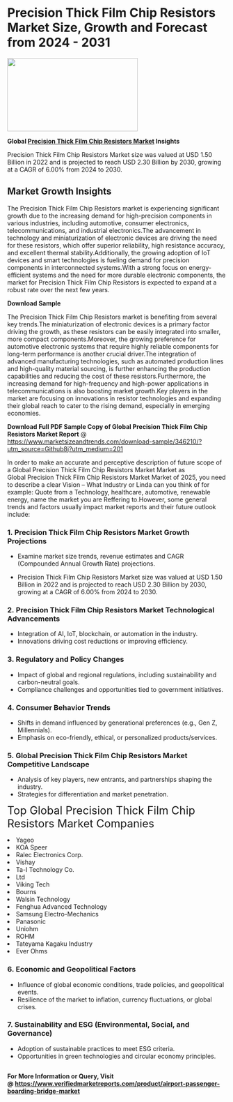 <H1>Precision Thick Film Chip Resistors Market Size, Growth and Forecast from 2024 - 2031</H1><img class="aligncenter size-medium wp-image-584254" src="https://thirdeyenews.in/wp-content/uploads/2024/09/Global-Market-Research-300x168.jpeg" alt="" width="300" height="168" /><p><strong>Global&nbsp;<a href="https://www.marketsizeandtrends.com/download-sample/346210/?utm_source=Github8j?utm_medium=201">Precision Thick Film Chip Resistors Market</a> Insights</strong></p><p>Precision Thick Film Chip Resistors Market size was valued at USD 1.50 Billion in 2022 and is projected to reach USD 2.30 Billion by 2030, growing at a CAGR of 6.00% from 2024 to 2030.</p><p><h2>Market Growth Insights</h2> <p>The Precision Thick Film Chip Resistors market is experiencing significant growth due to the increasing demand for high-precision components in various industries, including automotive, consumer electronics, telecommunications, and industrial electronics.The advancement in technology and miniaturization of electronic devices are driving the need for these resistors, which offer superior reliability, high resistance accuracy, and excellent thermal stability.Additionally, the growing adoption of IoT devices and smart technologies is fueling demand for precision components in interconnected systems.With a strong focus on energy-efficient systems and the need for more durable electronic components, the market for Precision Thick Film Chip Resistors is expected to expand at a robust rate over the next few years.</p> <p><strong>Download Sample</strong></p> <p>The Precision Thick Film Chip Resistors market is benefiting from several key trends.The miniaturization of electronic devices is a primary factor driving the growth, as these resistors can be easily integrated into smaller, more compact components.Moreover, the growing preference for automotive electronic systems that require highly reliable components for long-term performance is another crucial driver.The integration of advanced manufacturing technologies, such as automated production lines and high-quality material sourcing, is further enhancing the production capabilities and reducing the cost of these resistors.Furthermore, the increasing demand for high-frequency and high-power applications in telecommunications is also boosting market growth.Key players in the market are focusing on innovations in resistor technologies and expanding their global reach to cater to the rising demand, especially in emerging economies.</p> <p><span class=""><strong>Download Full PDF Sample Copy of Global Precision Thick Film Chip Resistors Market Report</strong> @ <a href="https://www.marketsizeandtrends.com/download-sample/346210/?utm_source=Github8j?utm_medium=201" target="_blank">https://www.marketsizeandtrends.com/download-sample/346210/?utm_source=Github8j?utm_medium=201</a></span></p><p>In order to make an accurate and perceptive description of future scope of a Global&nbsp;Precision Thick Film Chip Resistors Market Market as Global&nbsp;Precision Thick Film Chip Resistors Market Market of 2025, you need to describe a clear Vision &ndash; What Industry or Linda can you think of for example: Quote from a Technology, healthcare, automotive, renewable energy, name the market you are Reffering to.However, some general trends and factors usually impact market reports and their future outlook include:</p><h3>1.&nbsp;<strong>Precision Thick Film Chip Resistors Market Growth Projections</strong></h3><ul><li>Examine market size trends, revenue estimates and CAGR (Compounded Annual Growth Rate) projections.</li><li><p>Precision Thick Film Chip Resistors Market size was valued at USD 1.50 Billion in 2022 and is projected to reach USD 2.30 Billion by 2030, growing at a CAGR of 6.00% from 2024 to 2030.</p></li></ul><h3>2.&nbsp;<strong>Precision Thick Film Chip Resistors Market Technological Advancements</strong></h3><ul><li>Integration of AI, IoT, blockchain, or automation in the industry.</li><li>Innovations driving cost reductions or improving efficiency.</li></ul><h3>3.&nbsp;<strong>Regulatory and Policy Changes</strong></h3><ul><li>Impact of global and regional regulations, including sustainability and carbon-neutral goals.</li><li>Compliance challenges and opportunities tied to government initiatives.</li></ul><h3>4.&nbsp;<strong>Consumer Behavior Trends</strong></h3><ul><li>Shifts in demand influenced by generational preferences (e.g., Gen Z, Millennials).</li><li>Emphasis on eco-friendly, ethical, or personalized products/services.</li></ul><h3>5.&nbsp;<strong>Global Precision Thick Film Chip Resistors Market Competitive Landscape</strong></h3><ul><li>Analysis of key players, new entrants, and partnerships shaping the industry.</li><li>Strategies for differentiation and market penetration.</li></ul><p data-pm-slice="1 1 []"><span style="color: inherit; font-family: inherit; font-size: 25px;">Top Global Precision Thick Film Chip Resistors Market Companies</span></p><div class="" data-test-id=""><p><li>Yageo</li><li> KOA Speer</li><li> Ralec Electronics Corp.</li><li> Vishay</li><li> Ta-I Technology Co.</li><li> Ltd</li><li> Viking Tech</li><li> Bourns</li><li> Walsin Technology</li><li> Fenghua Advanced Technology</li><li> Samsung Electro-Mechanics</li><li> Panasonic</li><li> Uniohm</li><li> ROHM</li><li> Tateyama Kagaku Industry</li><li> Ever Ohms</li></p></div><h3>6.&nbsp;<strong>Economic and Geopolitical Factors</strong></h3><ul><li>Influence of global economic conditions, trade policies, and geopolitical events.</li><li>Resilience of the market to inflation, currency fluctuations, or global crises.</li></ul><h3>7.&nbsp;<strong>Sustainability and ESG (Environmental, Social, and Governance)</strong></h3><ul><li>Adoption of sustainable practices to meet ESG criteria.</li><li>Opportunities in green technologies and circular economy principles.</li></ul><h2><strong style="font-size: 14px;">For More Information or Query, Visit @&nbsp;</strong><a style="background-color: #ffffff; font-size: 14px;" href="https://www.marketsizeandtrends.com/report/precision-thick-film-chip-resistors-market/" target="_blank">https://www.verifiedmarketreports.com/product/airport-passenger-boarding-bridge-market</a></h2>
